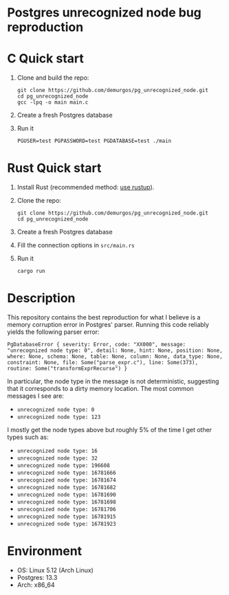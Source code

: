 # Postgres unrecognized node bug reproduction

# C Quick start

1. Clone and build the repo:

   ```
   git clone https://github.com/demurgos/pg_unrecognized_node.git
   cd pg_unrecognized_node
   gcc -lpq -o main main.c
   ```

2. Create a fresh Postgres database
3. Run it

   ```
   PGUSER=test PGPASSWORD=test PGDATABASE=test ./main
   ```

# Rust Quick start

1. Install Rust (recommended method: [use rustup](https://rustup.rs/)).
2. Clone the repo:

   ```
   git clone https://github.com/demurgos/pg_unrecognized_node.git
   cd pg_unrecognized_node
   ```

3. Create a fresh Postgres database
4. Fill the connection options in `src/main.rs`
5. Run it

   ```
   cargo run
   ```

# Description

This repository contains the best reproduction for what I believe is a memory
corruption error in Postgres' parser. Running this code reliably yields the
following parser error:

```
PgDatabaseError { severity: Error, code: "XX000", message: "unrecognized node type: 0", detail: None, hint: None, position: None, where: None, schema: None, table: None, column: None, data_type: None, constraint: None, file: Some("parse_expr.c"), line: Some(373), routine: Some("transformExprRecurse") }
```

In particular, the node type in the message is not deterministic, suggesting
that it corresponds to a dirty memory location. The most common messages I see
are:

- `unrecognized node type: 0`
- `unrecognized node type: 123`

I mostly get the node types above but roughly 5% of the time I get other types such as:

- `unrecognized node type: 16`
- `unrecognized node type: 32`
- `unrecognized node type: 196608`
- `unrecognized node type: 16781666`
- `unrecognized node type: 16781674`
- `unrecognized node type: 16781682`
- `unrecognized node type: 16781690`
- `unrecognized node type: 16781698`
- `unrecognized node type: 16781706`
- `unrecognized node type: 16781915`
- `unrecognized node type: 16781923`

# Environment

- OS: Linux 5.12 (Arch Linux)
- Postgres: 13.3
- Arch: x86_64
